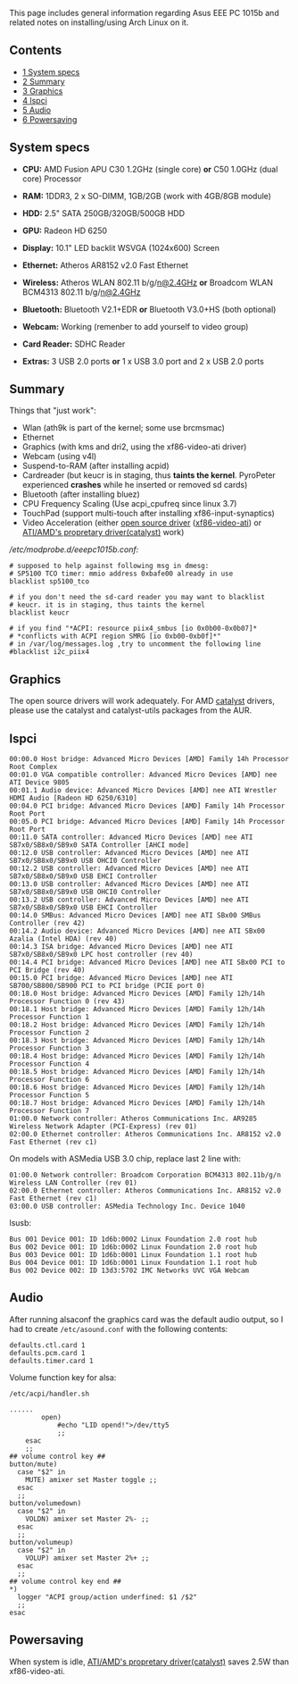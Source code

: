 This page includes general information regarding Asus EEE PC 1015b and related notes on installing/using Arch Linux on it.

## Contents

*   [1 System specs](#System_specs)
*   [2 Summary](#Summary)
*   [3 Graphics](#Graphics)
*   [4 lspci](#lspci)
*   [5 Audio](#Audio)
*   [6 Powersaving](#Powersaving)

## System specs

*   **CPU:** AMD Fusion APU C30 1.2GHz (single core) **or** C50 1.0GHz (dual core) Processor

*   **RAM:** 1DDR3, 2 x SO-DIMM, 1GB/2GB (work with 4GB/8GB module)

*   **HDD:** 2.5" SATA 250GB/320GB/500GB HDD

*   **GPU:** Radeon HD 6250

*   **Display:** 10.1" LED backlit WSVGA (1024x600) Screen

*   **Ethernet:** Atheros AR8152 v2.0 Fast Ethernet

*   **Wireless:** Atheros WLAN 802.11 b/g/n@2.4GHz **or** Broadcom WLAN BCM4313 802.11 b/g/n@2.4GHz

*   **Bluetooth:** Bluetooth V2.1+EDR **or** Bluetooth V3.0+HS (both optional)

*   **Webcam:** Working (remenber to add yourself to video group)

*   **Card Reader:** SDHC Reader

*   **Extras:** 3 USB 2.0 ports **or** 1 x USB 3.0 port and 2 x USB 2.0 ports

## Summary

Things that "just work":

*   Wlan (ath9k is part of the kernel; some use brcmsmac)
*   Ethernet
*   Graphics (with kms and dri2, using the xf86-video-ati driver)
*   Webcam (using v4l)
*   Suspend-to-RAM (after installing acpid)
*   Cardreader (but keucr is in staging, thus **taints the kernel**. PyroPeter experienced **crashes** while he inserted or removed sd cards)
*   Bluetooth (after installing bluez)
*   CPU Frequency Scaling (Use acpi_cpufreq since linux 3.7)
*   TouchPad (support multi-touch after installing xf86-input-synaptics)
*   Video Acceleration (either [open source driver](/index.php/ATI#Enabling_video_acceleration "ATI") ([xf86-video-ati](https://www.archlinux.org/packages/?name=xf86-video-ati)) or [ATI/AMD's propretary driver(catalyst)](/index.php/ATI_Catalyst#Video_acceleration "ATI Catalyst") work)

*/etc/modprobe.d/eeepc1015b.conf:*

```
# supposed to help against following msg in dmesg:
# SP5100 TCO timer: mmio address 0xbafe00 already in use
blacklist sp5100_tco

# if you don't need the sd-card reader you may want to blacklist
# keucr. it is in staging, thus taints the kernel
blacklist keucr

# if you find "*ACPI: resource piix4_smbus [io 0x0b00-0x0b07]*
# *conflicts with ACPI region SMRG [io 0xb00-0xb0f]*" 
# in /var/log/messages.log ,try to uncomment the following line
#blacklist i2c_piix4

```

## Graphics

The open source drivers will work adequately. For AMD [catalyst](/index.php/Catalyst "Catalyst") drivers, please use the catalyst and catalyst-utils packages from the AUR.

## lspci

```
00:00.0 Host bridge: Advanced Micro Devices [AMD] Family 14h Processor Root Complex
00:01.0 VGA compatible controller: Advanced Micro Devices [AMD] nee ATI Device 9805
00:01.1 Audio device: Advanced Micro Devices [AMD] nee ATI Wrestler HDMI Audio [Radeon HD 6250/6310]
00:04.0 PCI bridge: Advanced Micro Devices [AMD] Family 14h Processor Root Port
00:05.0 PCI bridge: Advanced Micro Devices [AMD] Family 14h Processor Root Port
00:11.0 SATA controller: Advanced Micro Devices [AMD] nee ATI SB7x0/SB8x0/SB9x0 SATA Controller [AHCI mode]
00:12.0 USB controller: Advanced Micro Devices [AMD] nee ATI SB7x0/SB8x0/SB9x0 USB OHCI0 Controller
00:12.2 USB controller: Advanced Micro Devices [AMD] nee ATI SB7x0/SB8x0/SB9x0 USB EHCI Controller
00:13.0 USB controller: Advanced Micro Devices [AMD] nee ATI SB7x0/SB8x0/SB9x0 USB OHCI0 Controller
00:13.2 USB controller: Advanced Micro Devices [AMD] nee ATI SB7x0/SB8x0/SB9x0 USB EHCI Controller
00:14.0 SMBus: Advanced Micro Devices [AMD] nee ATI SBx00 SMBus Controller (rev 42)
00:14.2 Audio device: Advanced Micro Devices [AMD] nee ATI SBx00 Azalia (Intel HDA) (rev 40)
00:14.3 ISA bridge: Advanced Micro Devices [AMD] nee ATI SB7x0/SB8x0/SB9x0 LPC host controller (rev 40)
00:14.4 PCI bridge: Advanced Micro Devices [AMD] nee ATI SBx00 PCI to PCI Bridge (rev 40)
00:15.0 PCI bridge: Advanced Micro Devices [AMD] nee ATI SB700/SB800/SB900 PCI to PCI bridge (PCIE port 0)
00:18.0 Host bridge: Advanced Micro Devices [AMD] Family 12h/14h Processor Function 0 (rev 43)
00:18.1 Host bridge: Advanced Micro Devices [AMD] Family 12h/14h Processor Function 1
00:18.2 Host bridge: Advanced Micro Devices [AMD] Family 12h/14h Processor Function 2
00:18.3 Host bridge: Advanced Micro Devices [AMD] Family 12h/14h Processor Function 3
00:18.4 Host bridge: Advanced Micro Devices [AMD] Family 12h/14h Processor Function 4
00:18.5 Host bridge: Advanced Micro Devices [AMD] Family 12h/14h Processor Function 6
00:18.6 Host bridge: Advanced Micro Devices [AMD] Family 12h/14h Processor Function 5
00:18.7 Host bridge: Advanced Micro Devices [AMD] Family 12h/14h Processor Function 7
01:00.0 Network controller: Atheros Communications Inc. AR9285 Wireless Network Adapter (PCI-Express) (rev 01)
02:00.0 Ethernet controller: Atheros Communications Inc. AR8152 v2.0 Fast Ethernet (rev c1)

```

On models with ASMedia USB 3.0 chip, replace last 2 line with:

```
01:00.0 Network controller: Broadcom Corporation BCM4313 802.11b/g/n Wireless LAN Controller (rev 01)
02:00.0 Ethernet controller: Atheros Communications Inc. AR8152 v2.0 Fast Ethernet (rev c1)
03:00.0 USB controller: ASMedia Technology Inc. Device 1040

```

lsusb:

```
Bus 001 Device 001: ID 1d6b:0002 Linux Foundation 2.0 root hub
Bus 002 Device 001: ID 1d6b:0002 Linux Foundation 2.0 root hub
Bus 003 Device 001: ID 1d6b:0001 Linux Foundation 1.1 root hub
Bus 004 Device 001: ID 1d6b:0001 Linux Foundation 1.1 root hub
Bus 002 Device 002: ID 13d3:5702 IMC Networks UVC VGA Webcam

```

## Audio

After running alsaconf the graphics card was the default audio output, so I had to create `/etc/asound.conf` with the following contents:

```
defaults.ctl.card 1
defaults.pcm.card 1
defaults.timer.card 1

```

Volume function key for alsa:

 `/etc/acpi/handler.sh` 
```
......
        open)
            #echo "LID opend!">/dev/tty5
            ;;
    esac
    ;;
## volume control key ##
button/mute)
  case "$2" in
    MUTE) amixer set Master toggle ;;
  esac
  ;;
button/volumedown)
  case "$2" in
    VOLDN) amixer set Master 2%- ;;
  esac
  ;;
button/volumeup)
  case "$2" in
    VOLUP) amixer set Master 2%+ ;;
  esac
  ;;
## volume control key end ##
*)
  logger "ACPI group/action underfined: $1 /$2"
  ;;
esac
```

## Powersaving

When system is idle, [ATI/AMD's propretary driver(catalyst)](/index.php/ATI_Catalyst "ATI Catalyst") saves 2.5W than xf86-video-ati.